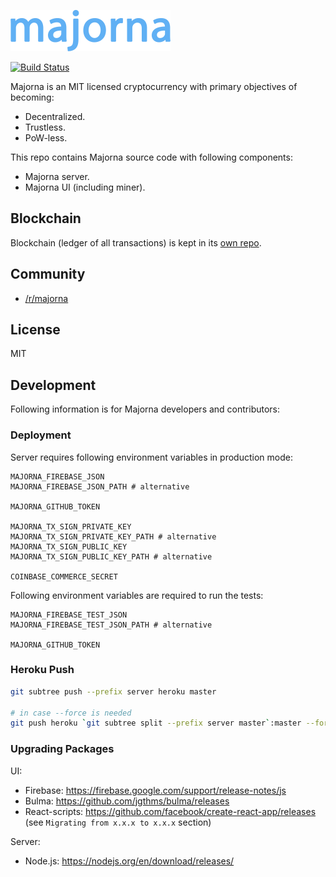 <a href="https://getmajorna.com"><img src="/src/res/majorna.png" width="256"></a>

[![Build Status](https://travis-ci.org/majorna/majorna.svg?branch=master)](https://travis-ci.org/majorna/majorna)

Majorna is an MIT licensed cryptocurrency with primary objectives of becoming:
* Decentralized.
* Trustless.
* PoW-less.

This repo contains Majorna source code with following components:
* Majorna server.
* Majorna UI (including miner).

## Blockchain

Blockchain (ledger of all transactions) is kept in its [own repo](https://github.com/majorna/blockchain).

## Community

* [/r/majorna](https://www.reddit.com/r/majorna/)

## License

MIT

## Development

Following information is for Majorna developers and contributors:

### Deployment

Server requires following environment variables in production mode:

```
MAJORNA_FIREBASE_JSON
MAJORNA_FIREBASE_JSON_PATH # alternative

MAJORNA_GITHUB_TOKEN

MAJORNA_TX_SIGN_PRIVATE_KEY
MAJORNA_TX_SIGN_PRIVATE_KEY_PATH # alternative
MAJORNA_TX_SIGN_PUBLIC_KEY
MAJORNA_TX_SIGN_PUBLIC_KEY_PATH # alternative

COINBASE_COMMERCE_SECRET
```

Following environment variables are required to run the tests:

```
MAJORNA_FIREBASE_TEST_JSON
MAJORNA_FIREBASE_TEST_JSON_PATH # alternative

MAJORNA_GITHUB_TOKEN
```

### Heroku Push

```bash
git subtree push --prefix server heroku master

# in case --force is needed
git push heroku `git subtree split --prefix server master`:master --force
```

### Upgrading Packages

UI:

* Firebase: https://firebase.google.com/support/release-notes/js
* Bulma: https://github.com/jgthms/bulma/releases
* React-scripts: https://github.com/facebook/create-react-app/releases (see `Migrating from x.x.x to x.x.x` section)

Server:
* Node.js: https://nodejs.org/en/download/releases/
